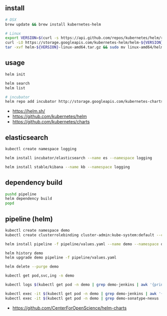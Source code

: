## install
```bash
# OSX
brew update && brew install kubernetes-helm

# Linux
export VERSION=$(curl -s https://api.github.com/repos/kubernetes/helm/releases/latest | grep tag_name | cut -d'"' -f4)
curl -LO https://storage.googleapis.com/kubernetes-helm/helm-${VERSION}-linux-amd64.tar.gz
tar -xvf helm-${VERSION}-linux-amd64.tar.gz && sudo mv linux-amd64/helm /usr/local/bin/helm
```

## usage
```bash
helm init

helm search
helm list

# incubator
helm repo add incubator http://storage.googleapis.com/kubernetes-charts-incubator
```
* https://helm.sh/
* https://github.com/kubernetes/helm
* https://github.com/kubernetes/charts

## elasticsearch
```bash
kubectl create namespace logging

helm install incubator/elasticsearch --name es --namespace logging

helm install stable/kibana --name kb --namespace logging
```

## dependency build
```bash
pushd pipeline
helm dependency build
popd
```

## pipeline (helm)
```bash
kubectl create namespace demo
kubectl create clusterrolebinding cluster-admin:kube-system:default --clusterrole=cluster-admin --serviceaccount=kube-system:default

helm install pipeline -f pipeline/values.yaml --name demo --namespace demo

helm history demo
helm upgrade demo pipeline -f pipeline/values.yaml

helm delete --purge demo

kubectl get pod,svc,ing -n demo

kubectl logs $(kubectl get pod -n demo | grep demo-jenkins | awk '{print $1}') -n demo -f

kubectl exec -it $(kubectl get pod -n demo | grep demo-jenkins | awk '{print $1}') -- sh
kubectl exec -it $(kubectl get pod -n demo | grep demo-sonatype-nexus | awk '{print $1}') -- sh
```
* https://github.com/CenterForOpenScience/helm-charts
